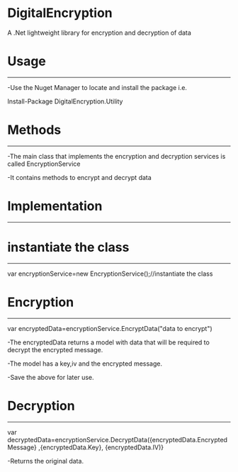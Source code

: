 # DigitalEncryption
A .Net lightweight library for encryption and decryption of data 

# Usage
-------
-Use the Nuget Manager to locate and install the package i.e.

Install-Package DigitalEncryption.Utility

# Methods
----------
-The main class that implements the encryption and decryption services is called EncryptionService

-It contains methods to encrypt and decrypt data

# Implementation
----------------

# instantiate the class
------------------------

var encryptionService=new EncryptionService();//instantiate the class


# Encryption
------------
var encryptedData=encryptionService.EncryptData("data to encrypt")

-The encryptedData returns a model with data that will be required to decrypt the encrypted message.

-The model has a key,iv and the encrypted message.

-Save the above for later use.

# Decryption
------------
var decryptedData=encryptionService.DecryptData({encryptedData.EncryptedMessage} ,{encryptedData.Key}, {encryptedData.IV)}

-Returns the original data.
